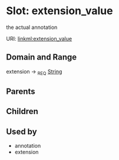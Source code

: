 
# Slot: extension_value


the actual annotation

URI: [linkml:extension_value](https://w3id.org/linkml/extension_value)


## Domain and Range

extension &#8594;  <sub>REQ</sub> [String](types/String.md)

## Parents


## Children


## Used by

 * annotation
 * extension
